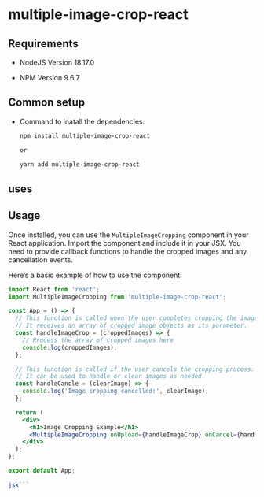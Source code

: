 # multiple-image-crop-react

## Requirements

* NodeJS Version 18.17.0

* NPM Version 9.6.7

## Common setup



* Command to inatall the dependencies:

  ```bash
  npm install multiple-image-crop-react

  or

  yarn add multiple-image-crop-react 

  ```


## uses

## Usage

Once installed, you can use the `MultipleImageCropping` component in your React application. Import the component and include it in your JSX. You need to provide callback functions to handle the cropped images and any cancellation events.

Here’s a basic example of how to use the component:

```jsx
import React from 'react';
import MultipleImageCropping from 'multiple-image-crop-react';

const App = () => {
  // This function is called when the user completes cropping the images.
  // It receives an array of cropped image objects as its parameter.
  const handleImageCrop = (croppedImages) => {
    // Process the array of cropped images here
    console.log(croppedImages);
  };

  // This function is called if the user cancels the cropping process.
  // It can be used to handle or clear images as needed.
  const handleCancle = (clearImage) => {
    console.log('Image cropping cancelled:', clearImage);
  };

  return (
    <div>
      <h1>Image Cropping Example</h1>
      <MultipleImageCropping onUpload={handleImageCrop} onCancel={handleCancle} />
    </div>
  );
};

export default App;

jsx```



  